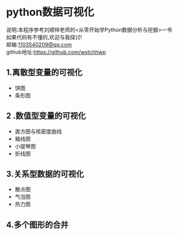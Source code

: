 # python数据可视化
说明:本程序参考刘顺祥老师的<从零开始学Python数据分析与挖掘>一书  
如果代码有不懂的,欢迎与我探讨!  
邮箱:1103540209@qq.com  
github地址:https://github.com/wstchhwp  

## 1.离散型变量的可视化   
* 饼图   
* 条形图  
## 2 .数值型变量的可视化   
* 直方图与核密度曲线   
* 箱线图   
* 小提琴图   
* 折线图   
## 3.关系型数据的可视化   
* 散点图   
* 气泡图   
* 热力图   
## 4.多个图形的合并   
